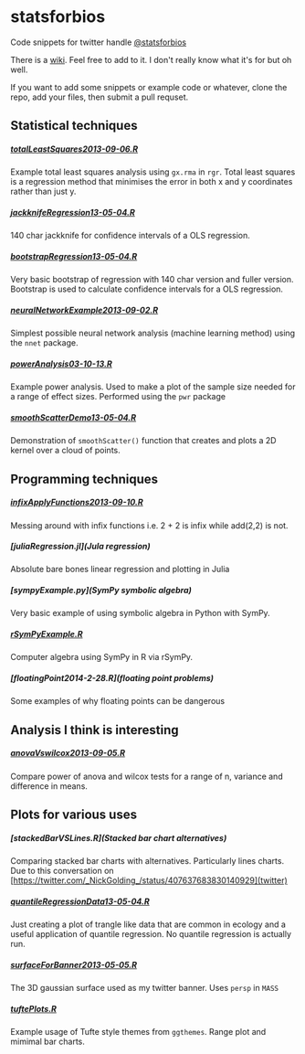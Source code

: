 statsforbios
============

Code snippets for twitter handle [@statsforbios](www.twitter.com/statsforbios)

There is a [wiki](https://github.com/timcdlucas/statsforbios/wiki). Feel free to add to it. I don't really know what it's for but oh well.

If you want to add some snippets or example code or whatever, clone the repo, add your files, then submit a pull requset. 


## Statistical techniques



##### [totalLeastSquares2013-09-06.R](totalLeastSquares2013-09-06.R)
Example total least squares analysis using `gx.rma` in `rgr`. Total least squares is a regression method that minimises the error in both x and y coordinates rather than just y. 


##### [jackknifeRegression13-05-04.R](jackknifeRegression13-05-04.R) 	
140 char jackknife for confidence intervals of a OLS regression. 

##### [bootstrapRegression13-05-04.R](bootstrapRegression13-05-04.R) 	
Very basic bootstrap of regression with 140 char version and fuller version. Bootstrap is used to calculate confidence intervals for a OLS regression.

##### [neuralNetworkExample2013-09-02.R](neuralNetworkExample2013-09-02.R)	
Simplest possible neural network analysis (machine learning method) using the `nnet` package.

##### [powerAnalysis03-10-13.R](powerAnalysis03-10-13.R) 	
Example power analysis. Used to make a plot of the sample size needed for a range of effect sizes. Performed using the `pwr` package


##### [smoothScatterDemo13-05-04.R](smoothScatterDemo13-05-04.R) 
Demonstration of `smoothScatter()` function that creates and plots a 2D kernel over a cloud of points.

  
  
  
## Programming techniques


##### [infixApplyFunctions2013-09-10.R](infixApplyFunctions2013-09-10.R) 
Messing around with infix functions i.e. 2 + 2 is infix while add(2,2) is not. 
  

##### [juliaRegression.jl](Jula regression)
Absolute bare bones linear regression and plotting in Julia

##### [sympyExample.py](SymPy symbolic algebra)
Very basic example of using symbolic algebra in Python with SymPy.

##### [rSymPyExample.R](rSymPyExample)
Computer algebra using SymPy in R via rSymPy.

##### [floatingPoint2014-2-28.R](floating point problems)
Some examples of why floating points can be dangerous

  
  

## Analysis I think is interesting

##### [anovaVswilcox2013-09-05.R](anovaVswilcox2013-09-05.R) 	
Compare power of anova and wilcox tests for a range of n, variance and difference in means.

  
  
  
  

## Plots for various uses 

##### [stackedBarVSLines.R](Stacked bar chart alternatives)
Comparing stacked bar charts with alternatives. Particularly lines charts. Due to this conversation on [https://twitter.com/_NickGolding_/status/407637683830140929](twitter)

##### [quantileRegressionData13-05-04.R](quantileRegressionData13-05-04.R) 	
Just creating a plot of trangle like data that are common in ecology and a useful application of quantile regression. No quantile regression is actually run.

##### [surfaceForBanner2013-05-05.R](surfaceForBanner2013-05-05.R) 	
The 3D gaussian surface used as my twitter banner. Uses `persp` in `MASS`

##### [tuftePlots.R](tuftePlots.R)
Example usage of Tufte style themes from `ggthemes`. Range plot and mimimal bar charts.




